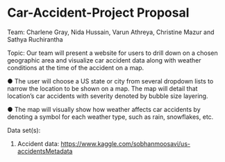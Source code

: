 # Car-Accident-Project Proposal

Team: Charlene Gray, Nida Hussain, Varun Athreya, Christine Mazur and Sathya Ruchirantha

Topic:  Our team will present a website for users to drill down on a chosen geographic area and visualize car accident data along with weather conditions at the time of the accident on a map. 

  ● The user will choose a US state or city from several dropdown lists to narrow the location to be shown on a map.  The map will detail       that location’s car accidents with severity denoted by bubble size layering.
  
  ● The map will visually show how weather affects car accidents by denoting a symbol for each weather type, such as rain, snowflakes, etc. 

Data set(s):
  1.  Accident data: https://www.kaggle.com/sobhanmoosavi/us-accidentsMetadata 
  
